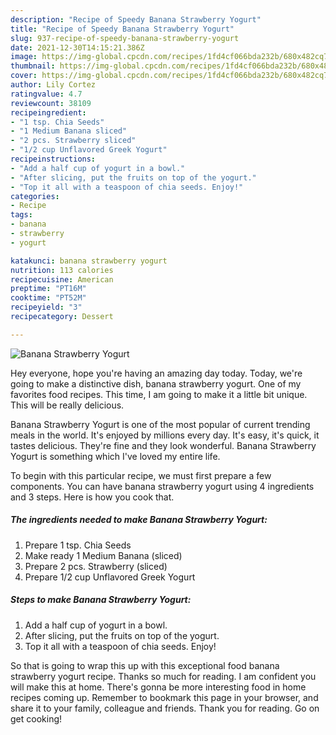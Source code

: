 ```yaml
---
description: "Recipe of Speedy Banana Strawberry Yogurt"
title: "Recipe of Speedy Banana Strawberry Yogurt"
slug: 937-recipe-of-speedy-banana-strawberry-yogurt
date: 2021-12-30T14:15:21.386Z
image: https://img-global.cpcdn.com/recipes/1fd4cf066bda232b/680x482cq70/banana-strawberry-yogurt-recipe-main-photo.jpg
thumbnail: https://img-global.cpcdn.com/recipes/1fd4cf066bda232b/680x482cq70/banana-strawberry-yogurt-recipe-main-photo.jpg
cover: https://img-global.cpcdn.com/recipes/1fd4cf066bda232b/680x482cq70/banana-strawberry-yogurt-recipe-main-photo.jpg
author: Lily Cortez
ratingvalue: 4.7
reviewcount: 38109
recipeingredient:
- "1 tsp. Chia Seeds"
- "1 Medium Banana sliced"
- "2 pcs. Strawberry sliced"
- "1/2 cup Unflavored Greek Yogurt"
recipeinstructions:
- "Add a half cup of yogurt in a bowl."
- "After slicing, put the fruits on top of the yogurt."
- "Top it all with a teaspoon of chia seeds. Enjoy!"
categories:
- Recipe
tags:
- banana
- strawberry
- yogurt

katakunci: banana strawberry yogurt 
nutrition: 113 calories
recipecuisine: American
preptime: "PT16M"
cooktime: "PT52M"
recipeyield: "3"
recipecategory: Dessert

---
```



![Banana Strawberry Yogurt](https://img-global.cpcdn.com/recipes/1fd4cf066bda232b/680x482cq70/banana-strawberry-yogurt-recipe-main-photo.jpg)

Hey everyone, hope you're having an amazing day today. Today, we're going to make a distinctive dish, banana strawberry yogurt. One of my favorites food recipes. This time, I am going to make it a little bit unique. This will be really delicious.

Banana Strawberry Yogurt is one of the most popular of current trending meals in the world. It's enjoyed by millions every day. It's easy, it's quick, it tastes delicious. They're fine and they look wonderful. Banana Strawberry Yogurt is something which I've loved my entire life.




To begin with this particular recipe, we must first prepare a few components. You can have banana strawberry yogurt using 4 ingredients and 3 steps. Here is how you cook that.

<!--inarticleads1-->

##### The ingredients needed to make Banana Strawberry Yogurt:

1. Prepare 1 tsp. Chia Seeds
1. Make ready 1 Medium Banana (sliced)
1. Prepare 2 pcs. Strawberry (sliced)
1. Prepare 1/2 cup Unflavored Greek Yogurt




<!--inarticleads2-->

##### Steps to make Banana Strawberry Yogurt:

1. Add a half cup of yogurt in a bowl.
1. After slicing, put the fruits on top of the yogurt.
1. Top it all with a teaspoon of chia seeds. Enjoy!




So that is going to wrap this up with this exceptional food banana strawberry yogurt recipe. Thanks so much for reading. I am confident you will make this at home. There's gonna be more interesting food in home recipes coming up. Remember to bookmark this page in your browser, and share it to your family, colleague and friends. Thank you for reading. Go on get cooking!
